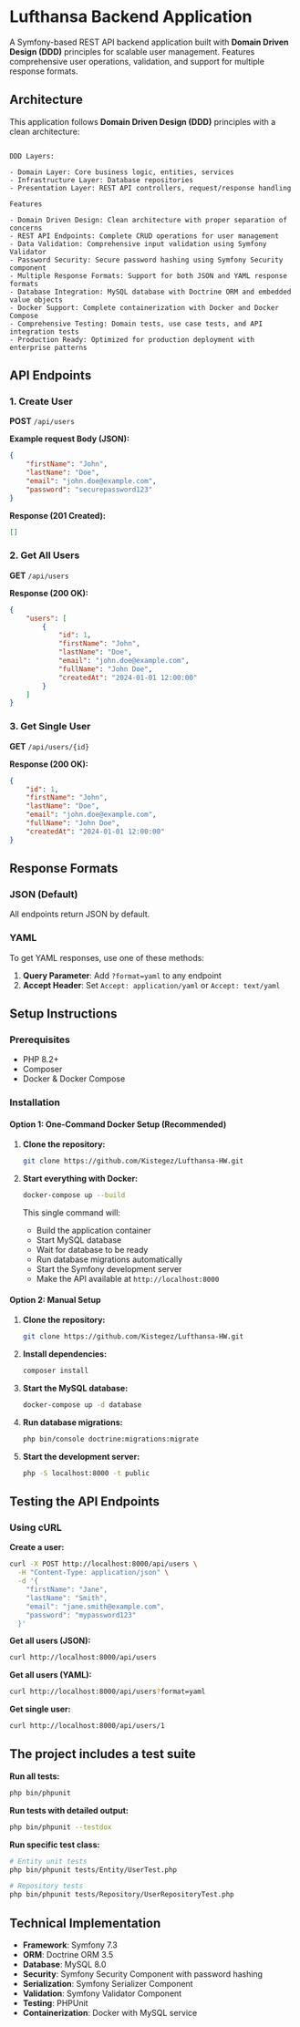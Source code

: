 # Lufthansa Backend Application

A Symfony-based REST API backend application built with **Domain Driven Design (DDD)** principles for scalable user management. Features comprehensive user operations, validation, and support for multiple response formats.

## Architecture

This application follows **Domain Driven Design (DDD)** principles with a clean architecture:

```

DDD Layers:

- Domain Layer: Core business logic, entities, services
- Infrastructure Layer: Database repositories
- Presentation Layer: REST API controllers, request/response handling

Features

- Domain Driven Design: Clean architecture with proper separation of concerns
- REST API Endpoints: Complete CRUD operations for user management
- Data Validation: Comprehensive input validation using Symfony Validator
- Password Security: Secure password hashing using Symfony Security component
- Multiple Response Formats: Support for both JSON and YAML response formats
- Database Integration: MySQL database with Doctrine ORM and embedded value objects
- Docker Support: Complete containerization with Docker and Docker Compose
- Comprehensive Testing: Domain tests, use case tests, and API integration tests
- Production Ready: Optimized for production deployment with enterprise patterns

```

## API Endpoints

### 1. Create User
**POST** `/api/users`

**Example request Body (JSON):**
```json
{
    "firstName": "John",
    "lastName": "Doe",
    "email": "john.doe@example.com",
    "password": "securepassword123"
}
```

**Response (201 Created):**
```json
[]
```

### 2. Get All Users
**GET** `/api/users`

**Response (200 OK):**
```json
{
    "users": [
        {
            "id": 1,
            "firstName": "John",
            "lastName": "Doe",
            "email": "john.doe@example.com",
            "fullName": "John Doe",
            "createdAt": "2024-01-01 12:00:00"
        }
    ]
}
```

### 3. Get Single User
**GET** `/api/users/{id}`

**Response (200 OK):**
```json
{
    "id": 1,
    "firstName": "John",
    "lastName": "Doe",
    "email": "john.doe@example.com",
    "fullName": "John Doe",
    "createdAt": "2024-01-01 12:00:00"
}
```

## Response Formats

### JSON (Default)
All endpoints return JSON by default.

### YAML
To get YAML responses, use one of these methods:

1. **Query Parameter**: Add `?format=yaml` to any endpoint
2. **Accept Header**: Set `Accept: application/yaml` or `Accept: text/yaml`

## Setup Instructions

### Prerequisites
- PHP 8.2+
- Composer
- Docker & Docker Compose

### Installation

#### Option 1: One-Command Docker Setup (Recommended)

1. **Clone the repository:**
   ```bash
   git clone https://github.com/Kistegez/Lufthansa-HW.git
   ```

2. **Start everything with Docker:**
   ```bash
   docker-compose up --build
   ```

   This single command will:
   - Build the application container
   - Start MySQL database
   - Wait for database to be ready
   - Run database migrations automatically
   - Start the Symfony development server
   - Make the API available at `http://localhost:8000`

#### Option 2: Manual Setup

1. **Clone the repository:**
   ```bash
   git clone https://github.com/Kistegez/Lufthansa-HW.git
   ```

2. **Install dependencies:**
   ```bash
   composer install
   ```

3. **Start the MySQL database:**
   ```bash
   docker-compose up -d database
   ```

4. **Run database migrations:**
   ```bash
   php bin/console doctrine:migrations:migrate
   ```

5. **Start the development server:**
   ```bash
   php -S localhost:8000 -t public
   ```

## Testing the API Endpoints

### Using cURL

**Create a user:**
```bash
curl -X POST http://localhost:8000/api/users \
  -H "Content-Type: application/json" \
  -d '{
    "firstName": "Jane",
    "lastName": "Smith",
    "email": "jane.smith@example.com",
    "password": "mypassword123"
  }'
```

**Get all users (JSON):**
```bash
curl http://localhost:8000/api/users
```

**Get all users (YAML):**
```bash
curl http://localhost:8000/api/users?format=yaml
```

**Get single user:**
```bash
curl http://localhost:8000/api/users/1
```

## The project includes a test suite

**Run all tests:**
```bash
php bin/phpunit
```

**Run tests with detailed output:**
```bash
php bin/phpunit --testdox
```

**Run specific test class:**
```bash
# Entity unit tests
php bin/phpunit tests/Entity/UserTest.php

# Repository tests
php bin/phpunit tests/Repository/UserRepositoryTest.php
```

## Technical Implementation

- **Framework**: Symfony 7.3
- **ORM**: Doctrine ORM 3.5
- **Database**: MySQL 8.0 
- **Security**: Symfony Security Component with password hashing
- **Serialization**: Symfony Serializer Component
- **Validation**: Symfony Validator Component
- **Testing**: PHPUnit
- **Containerization**: Docker with MySQL service 

